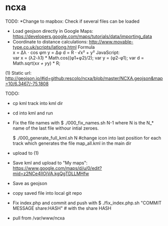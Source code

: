 # ncxa
TOD0:
*Change to mapbox: Check if several files can be loaded
* Load geojson directly in Google Maps: https://developers.google.com/maps/tutorials/data/importing_data 
* Coordinate to distance calculations:
  http://www.movable-type.co.uk/scripts/latlong.html
  Formula	
  x = Δλ ⋅ cos φm
  y = Δφ
  d = R ⋅ √x² + y²
  JavaScript:	
  var x = (λ2-λ1) * Math.cos((φ1+φ2)/2);
  var y = (φ2-φ1);
  var d = Math.sqrt(x*x + y*y) * R;


(1) Static url: http://geojson.io/#id=github:rescolo/ncxa/blob/master/NCXA.geojson&map=10/6.3467/-75.1808

TODO:
* cp kml track into kml dir
* cd into kml and run
* Fix the file names with
  $ ./000_fix_names.sh N-1
  where N is the N_* name of the last file withour intial zeroes. 

  $ ./000_generate_full_kml.sh N  #change icon into last position for each track
  which generates the file map_all.kml in the main dir
* upload to (1)
* Save kml and upload to "My maps": https://www.google.com/maps/d/u/0/edit?mid=z2NCe4lIOjVA.kgQgTDLLMHfw
* Save as geojson
* copy saved file into local git repo
* Fix index.php and commit and push with
  $ ./fix_index.php.sh "COMMIT MESSAGE share:HASH" # with the share HASH
* pull from /var/www/ncxa






